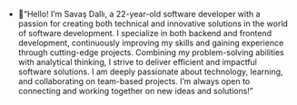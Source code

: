 - 👋“Hello! I’m Savaş Dallı, a 22-year-old software developer with a passion for creating both technical and innovative solutions in the world of software development. I specialize in both backend and frontend development, continuously improving my skills and gaining experience through cutting-edge projects. Combining my problem-solving abilities with analytical thinking, I strive to deliver efficient and impactful software solutions. I am deeply passionate about technology, learning, and collaborating on team-based projects. I’m always open to connecting and working together on new ideas and solutions!”

